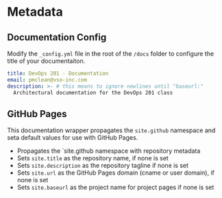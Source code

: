 # Metadata

## Documentation Config

Modify the `_config.yml` file in the root of the `/docs` folder to configure the title of your documentaiton.

```yaml
title: DevOps 201 - Documentation
email: pmclean@vso-inc.com
description: >- # this means to ignore newlines until "baseurl:"
  Architectural documentation for the DevOps 201 class

```

## GitHub Pages

This documentation wrapper propagates the `site.github` namespace and seta default values for use with GitHub Pages.

* Propagates the `site.github  namespace with repository metadata
* Sets `site.title` as the repository name, if none is set
* Sets `site.description` as the repository tagline if none is set
* Sets `site.url` as the GitHub Pages domain (cname or user domain), if none is set
* Sets `site.baseurl` as the project name for project pages if none is set
